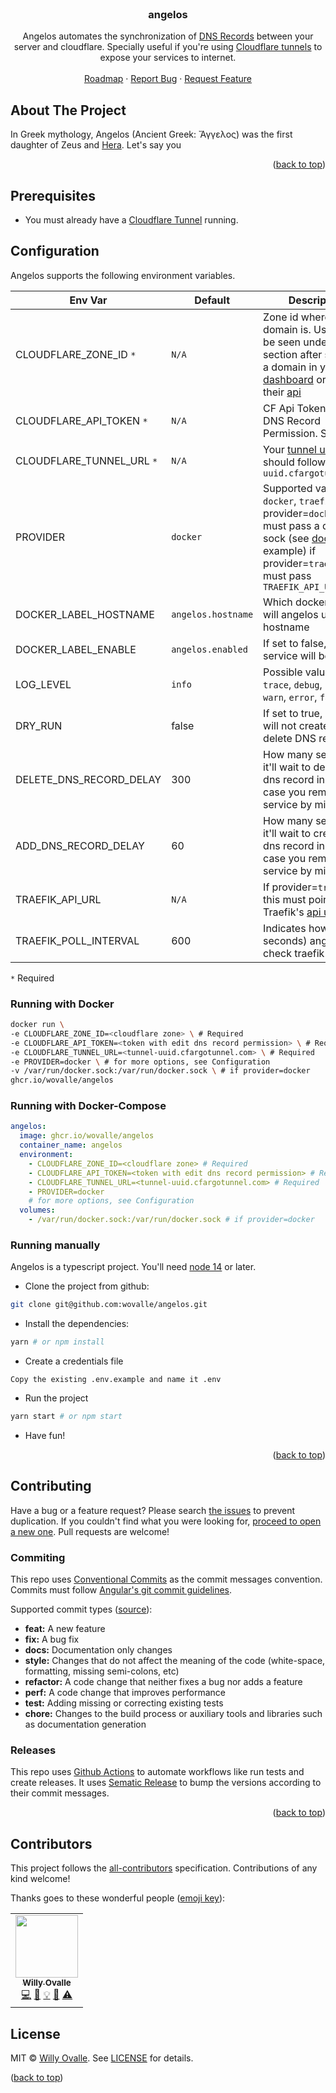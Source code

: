 <div id="top"></div>

<!-- PROJECT LOGO -->
<br />
<div align="center">
  <a href="https://github.com/wovalle/angelos"></a>

<h3 align="center">angelos</h3>
  <p align="center">
    Angelos automates the synchronization of <a href="https://developers.cloudflare.com/cloudflare-one/connections/connect-apps/routing-to-tunnel/dns">DNS Records</a> between your server and cloudflare. Specially useful if you're using <a href="https://developers.cloudflare.com/cloudflare-one/connections/connect-apps">Cloudflare tunnels</a> to expose your services to internet.
    <br />
    <br />
    <a href="https://github.com/wovalle/angelos/discussions/2">Roadmap</a>
    ·
    <a href="https://github.com/wovalle/angelos/issues">Report Bug</a>
    ·
    <a href="https://github.com/wovalle/angelos/issues">Request Feature</a>
  </p>
</div>

## About The Project

In Greek mythology, Angelos (Ancient Greek: Ἄγγελος) was the first daughter of Zeus and [Hera](https://github.com/aschzero/hera). Let's say you


<p align="right">(<a href="#top">back to top</a>)</p>

## Prerequisites
- You must already have a [Cloudflare Tunnel](https://developers.cloudflare.com/cloudflare-one/connections/connect-apps/install-and-setup/tunnel-guide) running.


##  Configuration
Angelos supports the following environment variables.

| Env Var | Default | Description  |
| ------------- |-------------| -----|
| CLOUDFLARE_ZONE_ID `*` | `N/A` | Zone id where your cf domain is. Usually can be seen under API section after selecting a domain in your [dashboard](https://dash.cloudflare.com/) or through their [api](https://api.cloudflare.com/#zone-list-zones) |
| CLOUDFLARE_API_TOKEN `*` | `N/A` | CF Api Token with edit DNS Record Permission. See [here](https://github.com/wovalle/angelos/discussions/4)|
| CLOUDFLARE_TUNNEL_URL  `*` | `N/A` | Your [tunnel url](https://developers.cloudflare.com/cloudflare-one/connections/connect-apps/install-and-setup/tunnel-guide) that should follow `uuid.cfargotunnel.com` |
| PROVIDER | `docker` | Supported values: `docker`, `traefik`. If provider=`docker` you must pass a docker sock (see [docker](#docker) example) if provider=`traefik` you must pass `TRAEFIK_API_URL` |
| DOCKER_LABEL_HOSTNAME | `angelos.hostname` | Which docker label will angelos use as a hostname|
| DOCKER_LABEL_ENABLE | `angelos.enabled` | If set to false, the service will be ignored |
| LOG_LEVEL | `info` | Possible values: `silly`, `trace`, `debug`, `info`, `warn`, `error`, `fatal` 
| DRY_RUN | false | If set to true, Angelos will not create or delete DNS records |
| DELETE_DNS_RECORD_DELAY | 300 | How many seconds it'll wait to delete a dns record in cf (in case you removed a service by mistake) |
| ADD_DNS_RECORD_DELAY | 60 | How many seconds it'll wait to create a dns record in cf (in case you removed a service by mistake) |
| TRAEFIK_API_URL | `N/A` | If provider=`traefik` this must point to Traefik's [api url](https://doc.traefik.io/traefik/operations/api/) |
| TRAEFIK_POLL_INTERVAL | 600 | Indicates how often (in seconds) angelos will check traefik routers|

`*` Required

<div id="docker"></div>

### Running with Docker

```bash
docker run \
-e CLOUDFLARE_ZONE_ID=<cloudflare zone> \ # Required
-e CLOUDFLARE_API_TOKEN=<token with edit dns record permission> \ # Required
-e CLOUDFLARE_TUNNEL_URL=<tunnel-uuid.cfargotunnel.com> \ # Required
-e PROVIDER=docker \ # for more options, see Configuration
-v /var/run/docker.sock:/var/run/docker.sock \ # if provider=docker
ghcr.io/wovalle/angelos
```
### Running with Docker-Compose
```yaml
angelos:
  image: ghcr.io/wovalle/angelos
  container_name: angelos
  environment:
    - CLOUDFLARE_ZONE_ID=<cloudflare zone> # Required
    - CLOUDFLARE_API_TOKEN=<token with edit dns record permission> # Required
    - CLOUDFLARE_TUNNEL_URL=<tunnel-uuid.cfargotunnel.com> # Required
    - PROVIDER=docker
    # for more options, see Configuration
  volumes:
    - /var/run/docker.sock:/var/run/docker.sock # if provider=docker
```

### Running manually
Angelos is a typescript project. You'll need [node 14](https://nodejs.org/en/) or later.

- Clone the project from github:

```bash
git clone git@github.com:wovalle/angelos.git
```

- Install the dependencies:

```bash
yarn # or npm install
```

- Create a credentials file
```
Copy the existing .env.example and name it .env
```

- Run the project
```bash
yarn start # or npm start
```

- Have fun!


<p align="right">(<a href="#top">back to top</a>)</p>


## Contributing

Have a bug or a feature request? Please search [the issues](https://github.com/wovalle/fireorm/issues) to prevent duplication. If you couldn't find what you were looking for, [proceed to open a new one](https://github.com/wovalle/fireorm/issues/new). Pull requests are welcome!

### Commiting

This repo uses [Conventional Commits](https://www.conventionalcommits.org/) as the commit messages convention. Commits must follow [Angular's git commit guidelines](https://github.com/angular/angular.js/blob/master/DEVELOPERS.md#-git-commit-guidelines).

Supported commit types ([source](https://github.com/angular/angular.js/blob/master/DEVELOPERS.md#type)):

- **feat:** A new feature
- **fix:** A bug fix
- **docs:** Documentation only changes
- **style:** Changes that do not affect the meaning of the code (white-space, formatting, missing semi-colons, etc)
- **refactor:** A code change that neither fixes a bug nor adds a feature
- **perf:** A code change that improves performance
- **test:** Adding missing or correcting existing tests
- **chore:** Changes to the build process or auxiliary tools and libraries such as documentation generation

### Releases

This repo uses [Github Actions](https://github.com/wovalle/angelos/tree/main/.github/workflows) to automate workflows like run tests and create releases. It uses [Sematic Release](https://github.com/semantic-release/semantic-release) to bump the versions according to their commit messages. 

<p align="right">(<a href="#top">back to top</a>)</p>

## Contributors

This project follows the [all-contributors](https://github.com/all-contributors/all-contributors) specification. Contributions of any kind welcome! 

Thanks goes to these wonderful people ([emoji key](https://allcontributors.org/docs/en/emoji-key)):

<!-- ALL-CONTRIBUTORS-LIST:START - Do not remove or modify this section -->
<!-- prettier-ignore-start -->
<!-- markdownlint-disable -->
<table>
  <tr>
    <td align="center"><a href="http://twitter.com/wovalle"><img src="https://avatars0.githubusercontent.com/u/7854116?v=4?s=100" width="100px;" alt=""/><br /><sub><b>Willy Ovalle</b></sub></a><br /><a href="https://github.com/wovalle/fireorm/commits?author=wovalle" title="Code">💻</a> <a href="https://github.com/wovalle/fireorm/commits?author=wovalle" title="Documentation">📖</a> <a href="#example-wovalle" title="Examples">💡</a> <a href="#ideas-wovalle" title="Ideas, Planning, & Feedback">🤔</a> <a href="https://github.com/wovalle/fireorm/commits?author=wovalle" title="Tests">⚠️</a></td>

  </tr>
</table>

<!-- markdownlint-restore -->
<!-- prettier-ignore-end -->

<!-- ALL-CONTRIBUTORS-LIST:END -->

## License

MIT © [Willy Ovalle](https://github.com/wovalle). See [LICENSE](https://github.com/wovalle/fireorm/blob/master/LICENSE) for details.

<p align="left">(<a href="#top">back to top</a>)</p>